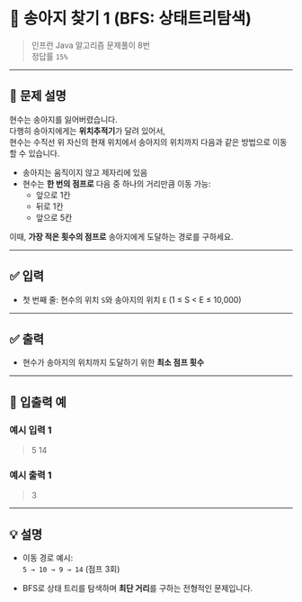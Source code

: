 # 🧮 송아지 찾기 1 (BFS: 상태트리탐색)

> 인프런 Java 알고리즘 문제풀이 8번  
> 정답률 `15%`

---

## 📌 문제 설명

현수는 송아지를 잃어버렸습니다.  
다행히 송아지에게는 **위치추적기**가 달려 있어서,  
현수는 수직선 위 자신의 현재 위치에서 송아지의 위치까지 다음과 같은 방법으로 이동할 수 있습니다.

- 송아지는 움직이지 않고 제자리에 있음
- 현수는 **한 번의 점프로** 다음 중 하나의 거리만큼 이동 가능:
    - 앞으로 1칸
    - 뒤로 1칸
    - 앞으로 5칸

이때, **가장 적은 횟수의 점프로** 송아지에게 도달하는 경로를 구하세요.

---

## ✅ 입력

- 첫 번째 줄: 현수의 위치 `S`와 송아지의 위치 `E` (1 ≤ S < E ≤ 10,000)

---

## ✅ 출력

- 현수가 송아지의 위치까지 도달하기 위한 **최소 점프 횟수**

---

## 🧾 입출력 예

### 예시 입력 1
> 5 14

### 예시 출력 1
> 3

---

## 💡 설명

- 이동 경로 예시:  
  `5 → 10 → 9 → 14` (점프 3회)

- BFS로 상태 트리를 탐색하며 **최단 거리**를 구하는 전형적인 문제입니다.
